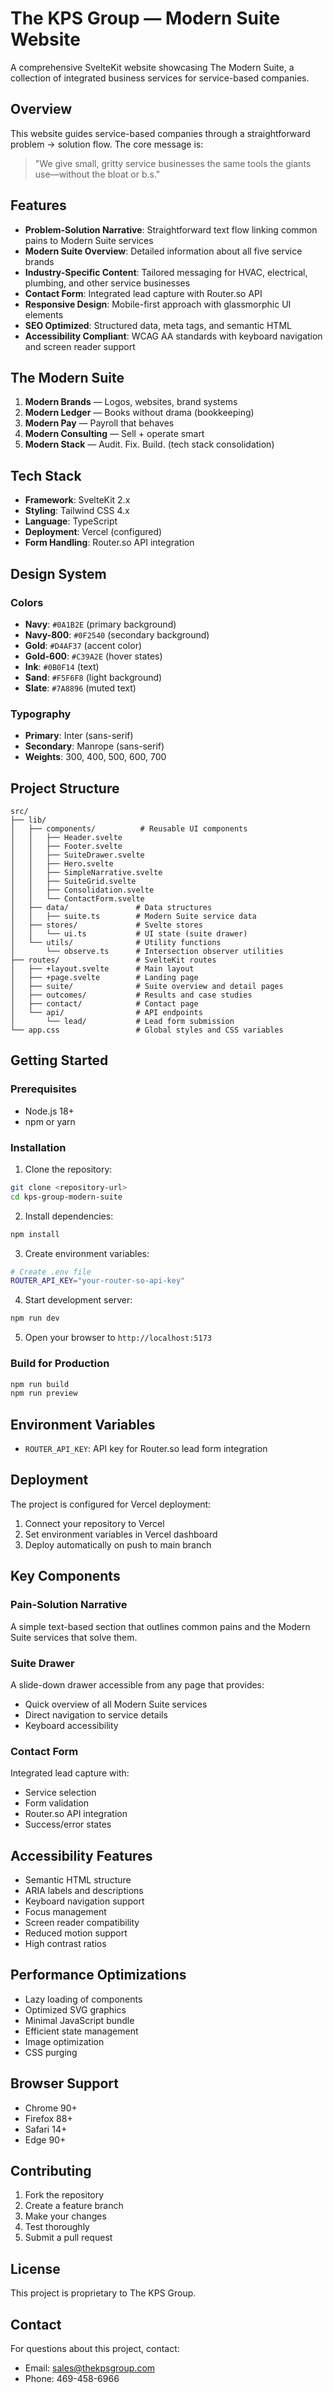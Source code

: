 # The KPS Group — Modern Suite Website

A comprehensive SvelteKit website showcasing The Modern Suite, a collection of integrated business services for service-based companies.

## Overview

This website guides service-based companies through a straightforward problem → solution flow. The core message is:

> "We give small, gritty service businesses the same tools the giants use—without the bloat or b.s."

## Features

- **Problem-Solution Narrative**: Straightforward text flow linking common pains to Modern Suite services
- **Modern Suite Overview**: Detailed information about all five service brands
- **Industry-Specific Content**: Tailored messaging for HVAC, electrical, plumbing, and other service businesses
- **Contact Form**: Integrated lead capture with Router.so API
- **Responsive Design**: Mobile-first approach with glassmorphic UI elements
- **SEO Optimized**: Structured data, meta tags, and semantic HTML
- **Accessibility Compliant**: WCAG AA standards with keyboard navigation and screen reader support

## The Modern Suite

1. **Modern Brands** — Logos, websites, brand systems
2. **Modern Ledger** — Books without drama (bookkeeping)
3. **Modern Pay** — Payroll that behaves
4. **Modern Consulting** — Sell + operate smart
5. **Modern Stack** — Audit. Fix. Build. (tech stack consolidation)

## Tech Stack

- **Framework**: SvelteKit 2.x
- **Styling**: Tailwind CSS 4.x
- **Language**: TypeScript
- **Deployment**: Vercel (configured)
- **Form Handling**: Router.so API integration

## Design System

### Colors
- **Navy**: `#0A1B2E` (primary background)
- **Navy-800**: `#0F2540` (secondary background)
- **Gold**: `#D4AF37` (accent color)
- **Gold-600**: `#C39A2E` (hover states)
- **Ink**: `#0B0F14` (text)
- **Sand**: `#F5F6F8` (light background)
- **Slate**: `#7A8896` (muted text)

### Typography
- **Primary**: Inter (sans-serif)
- **Secondary**: Manrope (sans-serif)
- **Weights**: 300, 400, 500, 600, 700

## Project Structure

```
src/
├── lib/
│   ├── components/          # Reusable UI components
│   │   ├── Header.svelte
│   │   ├── Footer.svelte
│   │   ├── SuiteDrawer.svelte
│   │   ├── Hero.svelte
│   │   ├── SimpleNarrative.svelte
│   │   ├── SuiteGrid.svelte
│   │   ├── Consolidation.svelte
│   │   └── ContactForm.svelte
│   ├── data/               # Data structures
│   │   ├── suite.ts        # Modern Suite service data
│   ├── stores/             # Svelte stores
│   │   └── ui.ts           # UI state (suite drawer)
│   └── utils/              # Utility functions
│       └── observe.ts      # Intersection observer utilities
├── routes/                 # SvelteKit routes
│   ├── +layout.svelte      # Main layout
│   ├── +page.svelte        # Landing page
│   ├── suite/              # Suite overview and detail pages
│   ├── outcomes/           # Results and case studies
│   ├── contact/            # Contact page
│   └── api/                # API endpoints
│       └── lead/           # Lead form submission
└── app.css                 # Global styles and CSS variables
```

## Getting Started

### Prerequisites
- Node.js 18+ 
- npm or yarn

### Installation

1. Clone the repository:
```bash
git clone <repository-url>
cd kps-group-modern-suite
```

2. Install dependencies:
```bash
npm install
```

3. Create environment variables:
```bash
# Create .env file
ROUTER_API_KEY="your-router-so-api-key"
```

4. Start development server:
```bash
npm run dev
```

5. Open your browser to `http://localhost:5173`

### Build for Production

```bash
npm run build
npm run preview
```

## Environment Variables

- `ROUTER_API_KEY`: API key for Router.so lead form integration

## Deployment

The project is configured for Vercel deployment:

1. Connect your repository to Vercel
2. Set environment variables in Vercel dashboard
3. Deploy automatically on push to main branch

## Key Components

### Pain-Solution Narrative
A simple text-based section that outlines common pains and the Modern Suite services that solve them.

### Suite Drawer
A slide-down drawer accessible from any page that provides:
- Quick overview of all Modern Suite services
- Direct navigation to service details
- Keyboard accessibility

### Contact Form
Integrated lead capture with:
- Service selection
- Form validation
- Router.so API integration
- Success/error states

## Accessibility Features

- Semantic HTML structure
- ARIA labels and descriptions
- Keyboard navigation support
- Focus management
- Screen reader compatibility
- Reduced motion support
- High contrast ratios

## Performance Optimizations

- Lazy loading of components
- Optimized SVG graphics
- Minimal JavaScript bundle
- Efficient state management
- Image optimization
- CSS purging

## Browser Support

- Chrome 90+
- Firefox 88+
- Safari 14+
- Edge 90+

## Contributing

1. Fork the repository
2. Create a feature branch
3. Make your changes
4. Test thoroughly
5. Submit a pull request

## License

This project is proprietary to The KPS Group.

## Contact

For questions about this project, contact:
- Email: sales@thekpsgroup.com
- Phone: 469-458-6966
